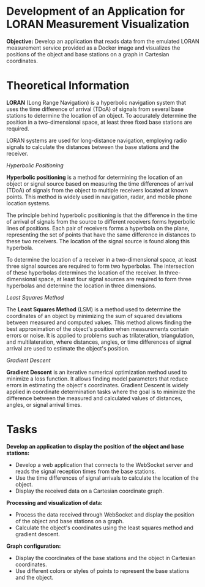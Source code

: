 # Development of an Application for LORAN Measurement Visualization

**Objective:**
Develop an application that reads data from the emulated LORAN measurement service provided as a Docker image and visualizes the positions of the object and base stations on a graph in Cartesian coordinates.

# Theoretical Information

**LORAN** (Long Range Navigation) is a hyperbolic navigation system that uses the time difference of arrival (TDoA) of signals from several base stations to determine the location of an object. To accurately determine the position in a two-dimensional space, at least three fixed base stations are required.

LORAN systems are used for long-distance navigation, employing radio signals to calculate the distances between the base stations and the receiver.

*Hyperbolic Positioning*

**Hyperbolic positioning** is a method for determining the location of an object or signal source based on measuring the time differences of arrival (TDoA) of signals from the object to multiple receivers located at known points. This method is widely used in navigation, radar, and mobile phone location systems.

The principle behind hyperbolic positioning is that the difference in the time of arrival of signals from the source to different receivers forms hyperbolic lines of positions. Each pair of receivers forms a hyperbola on the plane, representing the set of points that have the same difference in distances to these two receivers. The location of the signal source is found along this hyperbola.

To determine the location of a receiver in a two-dimensional space, at least three signal sources are required to form two hyperbolas. The intersection of these hyperbolas determines the location of the receiver. In three-dimensional space, at least four signal sources are required to form three hyperbolas and determine the location in three dimensions.

*Least Squares Method*

The **Least Squares Method** (LSM) is a method used to determine the coordinates of an object by minimizing the sum of squared deviations between measured and computed values. This method allows finding the best approximation of the object's position when measurements contain errors or noise. It is applied to problems such as trilateration, triangulation, and multilateration, where distances, angles, or time differences of signal arrival are used to estimate the object's position.

*Gradient Descent*

**Gradient Descent** is an iterative numerical optimization method used to minimize a loss function. It allows finding model parameters that reduce errors in estimating the object's coordinates. Gradient Descent is widely applied in coordinate determination tasks where the goal is to minimize the difference between the measured and calculated values of distances, angles, or signal arrival times.

# Tasks

**Develop an application to display the position of the object and base stations:**

- Develop a web application that connects to the WebSocket server and reads the signal reception times from the base stations.
- Use the time differences of signal arrivals to calculate the location of the object.
- Display the received data on a Cartesian coordinate graph.

**Processing and visualization of data:**

- Process the data received through WebSocket and display the position of the object and base stations on a graph.
- Calculate the object's coordinates using the least squares method and gradient descent.

**Graph configuration:**

- Display the coordinates of the base stations and the object in Cartesian coordinates.
- Use different colors or styles of points to represent the base stations and the object.

